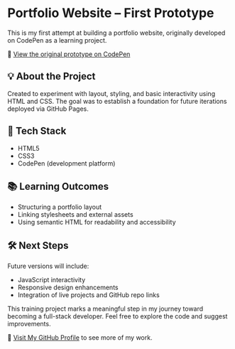 # Portfolio Website – First Prototype

This is my first attempt at building a portfolio website, originally developed on CodePen as a learning project.

🔗 [View the original prototype on CodePen](https://codepen.io/Bundaberg/pen/RwjMwvr)

## 💡 About the Project
Created to experiment with layout, styling, and basic interactivity using HTML and CSS. The goal was to establish a foundation for future iterations deployed via GitHub Pages.

## 🚀 Tech Stack
- HTML5
- CSS3
- CodePen (development platform)

## 📚 Learning Outcomes
- Structuring a portfolio layout
- Linking stylesheets and external assets
- Using semantic HTML for readability and accessibility

## 🛠️ Next Steps
Future versions will include:
- JavaScript interactivity
- Responsive design enhancements
- Integration of live projects and GitHub repo links

This training project marks a meaningful step in my journey toward becoming a full-stack developer. Feel free to explore the code and suggest improvements.


🔗 [Visit My GitHub Profile](https://github.com/Piranes1) to see more of my work.
